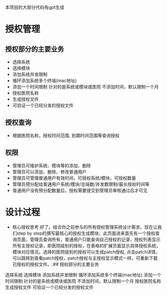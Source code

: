 本项目的大部分代码有gpt生成
# 授权管理
## 授权部分的主要业务
- 选择系统
- 选择模块
- 添加系统并发限制
- 循环添加系统多个终端(mac地址)
- 添加一个时间限制 针对的是系统或模块或医院 不添加时间，默认限制一个月
- 授权医院名称
- 生成授权文件
- 可验证一个已经分发的授权文件
## 授权查询
- 根据医院名称，授权时间范围, 到期时间范围等查询授权
## 权限
- 管理员可维护系统、模块等的添加、删除
- 管理员可以添加、删除、修改普通用户
- 管理员可管理普通用户有效时间，可授权系统/模块，可授权数量
- 管理员预分配给普通用户系统/模块/总端数/并发数限制/最长授权时间等
- 普通用户没有预分配数量后，授权需要提交到管理员审核通过后才可见

# 设计过程
- 核心授权思考
好了。结合你之前参与的所有授权管理系统设计需求。现在让我们step by step的撰写最核心的授权生成模块，此页面进来首先有一个授权查询页面，管理员查询所有，普通用户只能查询自己授权的记录，授权列表显示所有主授权记录，即医院级别的授权，在表格的扩展页面显示具体授权系统，模块对应情况。选择的医院级别的授权可以生成patch授权, 点击patch详情，可以跳转到查看patch授权，patch授权与主授权显示模式一样。可重新下载已授权的授权文件。:## 授权部分的主要业务

选择系统
选择模块
添加系统并发限制
循环添加系统多个终端(mac地址)
添加一个时间限制 针对的是系统或模块或医院 不添加时间，默认限制一个月
授权医院名称
生成授权文件
可验证一个已经分发的授权文件

